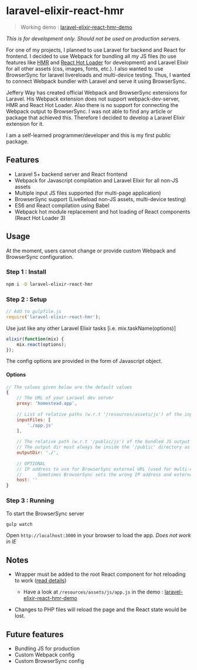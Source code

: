 # laravel-elixir-react-hmr

> Working demo : [laravel-elixir-react-hmr-demo](https://github.com/eumentis/laravel-elixir-react-hmr-demo)

*This is for development only. Should not be used on production servers.*

For one of my projects, I planned to use Laravel for backend and React for frontend. I decided to use Webpack for bundling all my JS files (to use features like [HMR](https://webpack.github.io/docs/hot-module-replacement.html
) and [React Hot Loader](https://github.com/gaearon/react-hot-loader) for development) and Laravel Elixir for all other assets (css, images, fonts, etc.). I also wanted to use BrowserSync for laravel livereloads and multi-device testing. Thus, I wanted to connect Webpack bundler with Laravel and serve it using BrowserSync. 

Jeffery Way has created official Webpack and BrowserSync extensions for Laravel. His Webpack extension does not support webpack-dev-server, HMR and React Hot Loader. Also there is no support for connecting the Webpack output to BrowserSync. I was not able to find any article or package that achieved this. Therefore I decided to develop a Laravel Elixir extension for it.

I am a self-learned programmer/developer and this is my first public package.

## Features
* Laravel 5+ backend server and React frontend
* Webpack for Javascript compilation and Laravel Elixir for all non-JS assets
* Multiple input JS files supported (for multi-page application)
* BrowserSync support (LiveReload non-JS assets, multi-device testing)
* ES6 and React compilation using Babel
* Webpack hot module replacement and hot loading of React components (React Hot Loader 3)

## Usage
At the moment, users cannot change or provide custom Webpack and BrowserSync configuration.

### Step 1 : Install
```bash
npm i -D laravel-elixir-react-hmr
```
### Step 2 : Setup
```javascript
// Add to gulpfile.js
require('laravel-elixir-react-hmr');
```
Use just like any other Laravel Elixir tasks [i.e. mix.taskName(options)]
```javascript
elixir(function(mix) {
    mix.react(options);
});
```
The config options are provided in the form of Javascript object.
#### Options
```javascript
// The values given below are the default values
{
    // The URL of your Laravel dev server
    proxy: 'homestead.app',
    
    // List of relative paths (w.r.t '/resources/assets/js') of the input Javascript files
    inputFiles: [
        './app.js'
    ],
    
    // The relative path (w.r.t '/public/js') of the bundled JS output folder
    // The output dir must always be inside the '/public' directory as the application is served from the '/public' dir
    outputDir: './',
    
    // OPTIONAL
    // IP address to use for BrowserSync external URL (used for multi-device access)
    //      Sometimes BrowserSync sets the wrong IP address and external URL doesn't work.
    host: ''
}
```

### Step 3 : Running
To start the BrowserSync server
```bash
gulp watch
```
Open `http://localhost:3000` in your browser to load the app.
*Does not work in IE*

## Notes
* Wrapper must be added to the root React component for hot reloading to work ([read details](https://github.com/gaearon/redux-devtools/commit/64f58b7010a1b2a71ad16716eb37ac1031f93915))
   * Have a look at `/resources/assets/js/app.js` in the demo : [laravel-elixir-react-hmr-demo](https://github.com/eumentis/laravel-elixir-react-hmr-demo)
   
* Changes to PHP files will reload the page and the React state would be lost.

## Future features
* Bundling JS for production
* Custom Webpack config
* Custom BrowserSync config

